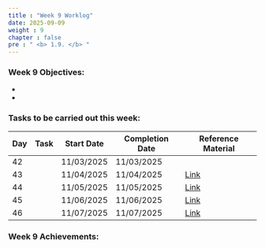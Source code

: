```yaml
---
title : "Week 9 Worklog"
date: 2025-09-09
weight : 9 
chapter : false
pre : " <b> 1.9. </b> "
---
```

### Week 9 Objectives:
- 
- 
### Tasks to be carried out this week:

| Day | Task | Start Date | Completion Date | Reference Material |
|-----|------|------------|-----------------|--------------------|
| 42 |   | 11/03/2025 | 11/03/2025 | |
| 43 |   | 11/04/2025 | 11/04/2025 | [Link](https://cloudjourney.awsstudygroup.com/) |
| 44 |    | 11/05/2025 | 11/05/2025 | [Link](https://cloudjourney.awsstudygroup.com/) |
| 45 |  | 11/06/2025 | 11/06/2025 | [Link](https://cloudjourney.awsstudygroup.com/) |
| 46 |  | 11/07/2025 | 11/07/2025 | [Link](https://cloudjourney.awsstudygroup.com/) |

### Week 9 Achievements: